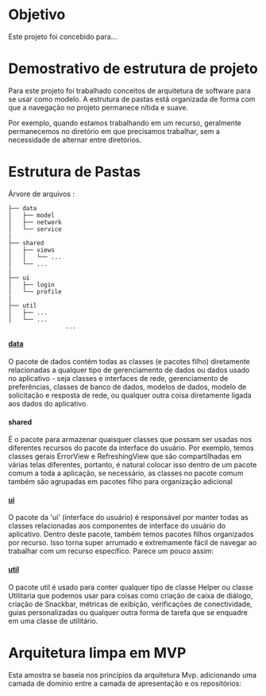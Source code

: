 # Objetivo

Este projeto foi concebido para...

# Demostrativo de estrutura de projeto

Para este projeto foi trabalhado conceitos de arquitetura de software para se usar como modelo. A estrutura de pastas está organizada de forma com que a navegação no projeto permanece nítida e suave.

Por exemplo, quando estamos trabalhando em um recurso, geralmente permanecemos no diretório em que precisamos trabalhar, sem a necessidade de alternar entre diretórios.

# Estrutura de Pastas
Árvore de arquivos :
```
├── data
│   ├── model
│   ├── network
│   └── service
|
├── shared
│   ├── views
│   │   └── ...
│   └── ...
|
├── ui
│   ├── login
│   └── profile
|
├── util
│   ├── ...
│   └── ...
				...
```
#### [**data**](https://github.com/jheimes-silveira/financial-institution-exemple-mvp/tree/master/app/src/main/java/br/com/jheimesilveira/instituicaofinanceira/data)
O pacote de dados contém todas as classes (e pacotes filho) diretamente relacionadas a qualquer tipo de gerenciamento de dados ou dados usado no aplicativo - seja classes e interfaces de rede, gerenciamento de preferências, classes de banco de dados, modelos de dados, modelo de solicitação e resposta de rede, ou qualquer outra coisa diretamente ligada aos dados do aplicativo.

#### **shared**
É o pacote para armazenar quaisquer classes que possam ser usadas nos diferentes recursos do pacote da interface do usuário. Por exemplo, temos classes gerais ErrorView e RefreshingView que são compartilhadas em várias telas diferentes, portanto, é natural colocar isso dentro de um pacote comum a toda a aplicação, se necessário, as classes no pacote comum também são agrupadas em pacotes filho para organização adicional

#### [**ui**](https://github.com/jheimes-silveira/financial-institution-exemple-mvp/tree/master/app/src/main/java/br/com/jheimesilveira/instituicaofinanceira/ui)
O pacote da 'ui' (interface do usuário) é responsável por manter todas as classes relacionadas aos componentes de interface do usuário do aplicativo. Dentro deste pacote, também temos pacotes filhos organizados por recurso. Isso torna super arrumado e extremamente fácil de navegar ao trabalhar com um recurso específico. Parece um pouco assim:

#### [**util**](https://github.com/jheimes-silveira/financial-institution-exemple-mvp/tree/master/app/src/main/java/br/com/jheimesilveira/instituicaofinanceira/util)
O pacote util é usado para conter qualquer tipo de classe Helper ou classe Utilitaria que podemos usar para coisas como criação de caixa de diálogo, criação de Snackbar, métricas de exibição, verificações de conectividade, guias personalizadas ou qualquer outra forma de tarefa que se enquadre em uma classe de utilitário.

# Arquitetura limpa em MVP

Esta amostra se baseia nos princípios da arquitetura Mvp. adicionando uma camada de domínio entre a camada de apresentação e os repositórios:
